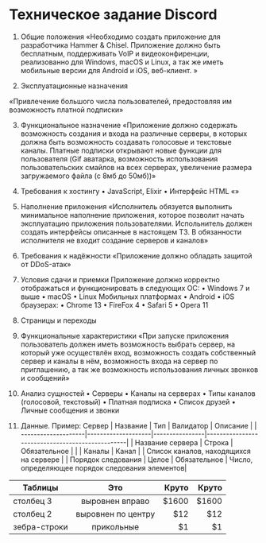 # Техническое задание Discord

1. Общие положения
«Необходимо создать приложение для разработчика Hammer & Chisel.
Приложение должно быть бесплатным, поддерживать VoIP и видеоконфиренции,
реализованно для Windows, macOS и Linux, а так же иметь мобильные версии для Android и iOS, веб-клиент. »

2. Эксплуатационные назначения

«Привлечение большого числа пользователей, предостовляя им возможность платной подписки»

3. Функциональное назначение
«Приложение должно содержать возможность создания и входа на различные серверы, 
в которых должна быть возможность создавать голосовые и текстовые каналы.
Платные подписки открывают новые функции для пользователя (Gif аватарка, 
возможность использования пользовательских смайлов на всех серверах, увеличение размера загружаемого файла (с 8мб до 50мб))»

4. Требования к хостингу
• JavaScript, Elixir
• Интерфейс HTML
«»
5. Наполнение приложения
«Исполнитель обязуется выполнить минимальное наполнение приложения, которое позволит начать эксплуатацию приложения пользователями.
Испольнитель должен создать интерфейсы описанные в настоящем ТЗ. В обязанности исполнителя не входит создание серверов и каналов»

6. Требования к надёжности 
«Приложение должно обладать защитой от DDoS-атак»

7. Условия сдачи и приемки
Приложение должно корректно отображаться и функционировать в следующих ОС:
• Windows 7 и выше 
• macOS
• Linux
Мобильных платформах
• Android
• iOS 
браузерах:
• Chrome 13
• FireFox 4
• Safari 5
• Opera 11

8. Страницы и переходы

9. Функциональные характеристики
«При запуске приложения пользователь должен иметь возможность выбрать сервер, на который уже осуществлён вход,
возможность создать собственный сервер и каналы в нём, возможность входа на сервер по приглашению, а так же 
возможность использования личных звонков и сообщений»

10. Анализ сущностей
• Серверы
• Каналы на серверах
• Типы каналов (голосовой, текстовый)
• Платная подписка
• Список друзей
• Личные сообщения и звонки

11. Данные. Пример: Сервер
| Название            | Тип                | Валидатор      | Описание                                        |
| --------------------|--------------------|----------------|-------------------------------------------------|
| Название сервера    | Строка             | Обязательное   |                                                 |
| Каналы              | Канал              |                | Список каналов, находящихся на сервере          |
| Порядок следования  | Целое              |   Обязательное | Число, определяющее порядок следования элементов|

| Таблицы       | Это                | Круто | Круто |
| ------------- |:------------------:| -----:| -----:|
| столбец 3     | выровнен вправо    | $1600 | $1600 |
| столбец 2     | выровнен по центру |   $12 |   $12 |
| зебра-строки  | прикольные         |    $1 |    $1 |
